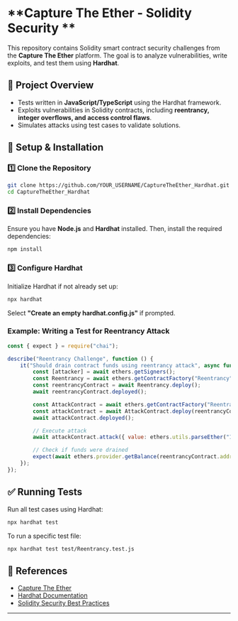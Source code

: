 

# **Capture The Ether - Solidity Security **  

This repository contains Solidity smart contract security challenges from the **Capture The Ether** platform. The goal is to analyze vulnerabilities, write exploits, and test them using **Hardhat**.  

## 📌 **Project Overview**  
- Tests written in **JavaScript/TypeScript** using the Hardhat framework.  
- Exploits vulnerabilities in Solidity contracts, including **reentrancy, integer overflows, and access control flaws**.  
- Simulates attacks using test cases to validate solutions.  

## 🚀 **Setup & Installation**  

### **1️⃣ Clone the Repository**  
```sh
git clone https://github.com/YOUR_USERNAME/CaptureTheEther_Hardhat.git
cd CaptureTheEther_Hardhat
```

### **2️⃣ Install Dependencies**  
Ensure you have **Node.js** and **Hardhat** installed. Then, install the required dependencies:  
```sh
npm install
```

### **3️⃣ Configure Hardhat**  
Initialize Hardhat if not already set up:  
```sh
npx hardhat
```
Select **"Create an empty hardhat.config.js"** if prompted.  


### **Example: Writing a Test for Reentrancy Attack**  
```javascript
const { expect } = require("chai");

describe("Reentrancy Challenge", function () {
    it("Should drain contract funds using reentrancy attack", async function () {
        const [attacker] = await ethers.getSigners();
        const Reentrancy = await ethers.getContractFactory("Reentrancy");
        const reentrancyContract = await Reentrancy.deploy();
        await reentrancyContract.deployed();

        const AttackContract = await ethers.getContractFactory("ReentrancyAttack");
        const attackContract = await AttackContract.deploy(reentrancyContract.address);
        await attackContract.deployed();

        // Execute attack
        await attackContract.attack({ value: ethers.utils.parseEther("1") });

        // Check if funds were drained
        expect(await ethers.provider.getBalance(reentrancyContract.address)).to.equal(0);
    });
});
```

## ✅ **Running Tests**  
Run all test cases using Hardhat:  
```sh
npx hardhat test
```
To run a specific test file:  
```sh
npx hardhat test test/Reentrancy.test.js
```

## 📖 **References**  
- [Capture The Ether](https://capturetheether.com/)  
- [Hardhat Documentation](https://hardhat.org/docs/)  
- [Solidity Security Best Practices](https://consensys.github.io/smart-contract-best-practices/)  

---

